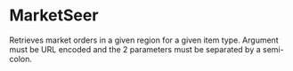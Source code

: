 # MarketSeer
Retrieves market orders in a given region for a given item type. Argument must be URL encoded and the 2 parameters must be separated by a semi-colon.
